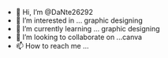 - 👋 Hi, I’m @DaNte26292
- 👀 I’m interested in ... graphic designing
- 🌱 I’m currently learning ... graphic designing
- 💞️ I’m looking to collaborate on ...canva
- 📫 How to reach me ...

<!---
DaNte26292/DaNte26292 is a ✨ special ✨ repository because its `README.md` (this file) appears on your GitHub profile.
You can click the Preview link to take a look at your changes.
--->
